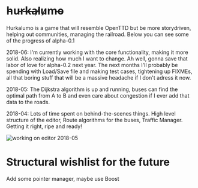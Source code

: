 # h̵u̵r̵k̶a̵l̷u̷m̴o̴
Hurkalumo is a game that will resemble OpenTTD but be more storydriven, helping out communities, managing the railroad.
Below you can see some of the progress of alpha-0.1

2018-06: I'm currently working with the core functionality, making it more solid. Also realizing how much I want to change. Ah well, gonna save that labor of love for alpha-0.2 next year. The next months I'll probably be spending with Load/Save file and making test cases, tightening up FIXMEs, all that boring stuff that will be a massive headache if I don't adress it now.

2018-05: The Dijkstra algorithm is up and running, buses can find the optimal path from A to B and even care about congestion if I ever add that data to the roads. 

2018-04: Lots of time spent on behind-the-scenes things. High level structure of the editor, Route algorithms for the buses, Traffic Manager. Getting it right, ripe and ready!

![working on editor 2018-05 ](https://i.imgur.com/l36Zdgr.png)



# Structural wishlist for the future
Add some pointer manager, maybe use Boost 
